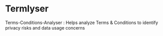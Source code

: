 # Termlyser
Terms-Conditions-Analyser : Helps analyze  Terms &amp; Conditions to identify privacy risks and data usage concerns
